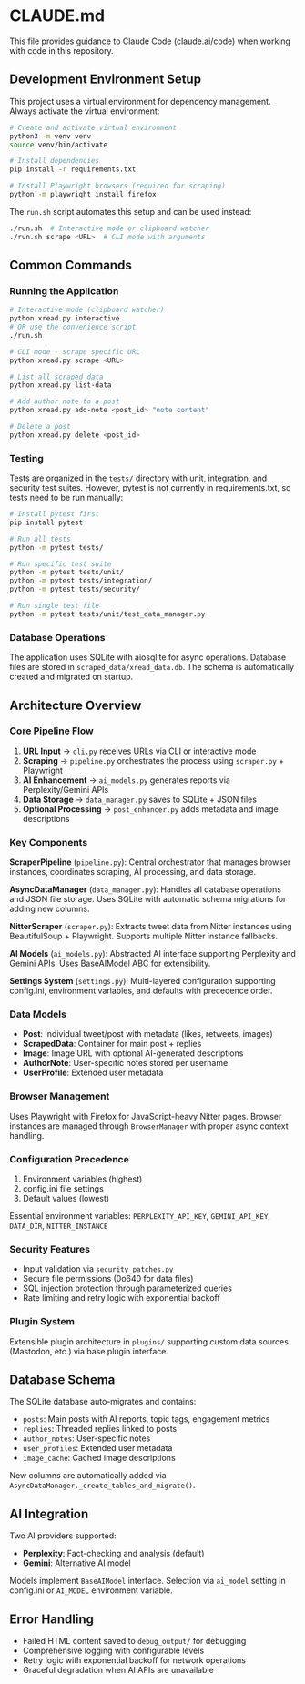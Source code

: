 # CLAUDE.md

This file provides guidance to Claude Code (claude.ai/code) when working with code in this repository.

## Development Environment Setup

This project uses a virtual environment for dependency management. Always activate the virtual environment:

```bash
# Create and activate virtual environment
python3 -m venv venv
source venv/bin/activate

# Install dependencies
pip install -r requirements.txt

# Install Playwright browsers (required for scraping)
python -m playwright install firefox
```

The `run.sh` script automates this setup and can be used instead:

```bash
./run.sh  # Interactive mode or clipboard watcher
./run.sh scrape <URL>  # CLI mode with arguments
```

## Common Commands

### Running the Application
```bash
# Interactive mode (clipboard watcher)
python xread.py interactive
# OR use the convenience script
./run.sh

# CLI mode - scrape specific URL
python xread.py scrape <URL>

# List all scraped data
python xread.py list-data

# Add author note to a post
python xread.py add-note <post_id> "note content"

# Delete a post
python xread.py delete <post_id>
```

### Testing
Tests are organized in the `tests/` directory with unit, integration, and security test suites. However, pytest is not currently in requirements.txt, so tests need to be run manually:

```bash
# Install pytest first
pip install pytest

# Run all tests
python -m pytest tests/

# Run specific test suite
python -m pytest tests/unit/
python -m pytest tests/integration/
python -m pytest tests/security/

# Run single test file
python -m pytest tests/unit/test_data_manager.py
```

### Database Operations
The application uses SQLite with aiosqlite for async operations. Database files are stored in `scraped_data/xread_data.db`. The schema is automatically created and migrated on startup.

## Architecture Overview

### Core Pipeline Flow
1. **URL Input** → `cli.py` receives URLs via CLI or interactive mode
2. **Scraping** → `pipeline.py` orchestrates the process using `scraper.py` + Playwright
3. **AI Enhancement** → `ai_models.py` generates reports via Perplexity/Gemini APIs  
4. **Data Storage** → `data_manager.py` saves to SQLite + JSON files
5. **Optional Processing** → `post_enhancer.py` adds metadata and image descriptions

### Key Components

**ScraperPipeline** (`pipeline.py`): Central orchestrator that manages browser instances, coordinates scraping, AI processing, and data storage.

**AsyncDataManager** (`data_manager.py`): Handles all database operations and JSON file storage. Uses SQLite with automatic schema migrations for adding new columns.

**NitterScraper** (`scraper.py`): Extracts tweet data from Nitter instances using BeautifulSoup + Playwright. Supports multiple Nitter instance fallbacks.

**AI Models** (`ai_models.py`): Abstracted AI interface supporting Perplexity and Gemini APIs. Uses BaseAIModel ABC for extensibility.

**Settings System** (`settings.py`): Multi-layered configuration supporting config.ini, environment variables, and defaults with precedence order.

### Data Models
- **Post**: Individual tweet/post with metadata (likes, retweets, images)
- **ScrapedData**: Container for main post + replies 
- **Image**: Image URL with optional AI-generated descriptions
- **AuthorNote**: User-specific notes stored per username
- **UserProfile**: Extended user metadata

### Browser Management
Uses Playwright with Firefox for JavaScript-heavy Nitter pages. Browser instances are managed through `BrowserManager` with proper async context handling.

### Configuration Precedence
1. Environment variables (highest)
2. config.ini file settings  
3. Default values (lowest)

Essential environment variables: `PERPLEXITY_API_KEY`, `GEMINI_API_KEY`, `DATA_DIR`, `NITTER_INSTANCE`

### Security Features
- Input validation via `security_patches.py` 
- Secure file permissions (0o640 for data files)
- SQL injection protection through parameterized queries
- Rate limiting and retry logic with exponential backoff

### Plugin System
Extensible plugin architecture in `plugins/` supporting custom data sources (Mastodon, etc.) via base plugin interface.

## Database Schema

The SQLite database auto-migrates and contains:
- `posts`: Main posts with AI reports, topic tags, engagement metrics
- `replies`: Threaded replies linked to posts
- `author_notes`: User-specific notes
- `user_profiles`: Extended user metadata
- `image_cache`: Cached image descriptions

New columns are automatically added via `AsyncDataManager._create_tables_and_migrate()`.

## AI Integration

Two AI providers supported:
- **Perplexity**: Fact-checking and analysis (default)
- **Gemini**: Alternative AI model

Models implement `BaseAIModel` interface. Selection via `ai_model` setting in config.ini or `AI_MODEL` environment variable.

## Error Handling

- Failed HTML content saved to `debug_output/` for debugging
- Comprehensive logging with configurable levels
- Retry logic with exponential backoff for network operations
- Graceful degradation when AI APIs are unavailable
